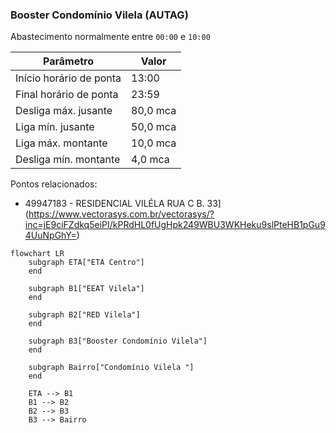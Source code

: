 ### Booster Condomínio Vilela (AUTAG)

Abastecimento normalmente entre `00:00` e `10:00`

| Parâmetro     | Valor |
| -------------    | ------------- |
| Início horário de ponta  | 13:00 |
| Final horário de ponta  | 23:59 |
| Desliga máx. jusante  | 80,0 mca|
| Liga mín. jusante  | 50,0 mca|
| Liga máx. montante  | 10,0 mca|
| Desliga mín. montante  | 4,0 mca|

Pontos relacionados:
- 49947183 - RESIDENCIAL VILÉLA RUA C B. 33](https://www.vectorasys.com.br/vectorasys/?inc=jE9ciFZdkq5eiPI/kPRdHL0fUgHpk249WBU3WKHeku9slPteHB1pGu94UuNpGhY=)

```mermaid
flowchart LR
    subgraph ETA["ETA Centro"]
    end

    subgraph B1["EEAT Vilela"]
    end

    subgraph B2["RED Vilela"]
    end
    
    subgraph B3["Booster Condomínio Vilela"]
    end    

    subgraph Bairro["Condomínio Vilela "]
    end

    ETA --> B1
    B1 --> B2
    B2 --> B3
    B3 --> Bairro
```
